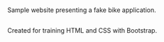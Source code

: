 ###
Sample website presenting a fake bike application.
##
Created for training HTML and CSS with Bootstrap.
